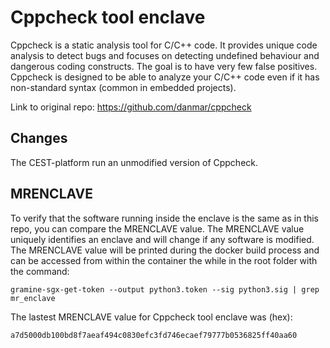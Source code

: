 # Cppcheck tool enclave
Cppcheck is a static analysis tool for C/C++ code. It provides unique code analysis to detect bugs and focuses on detecting undefined behaviour and dangerous coding constructs. The goal is to have very few false positives. Cppcheck is designed to be able to analyze your C/C++ code even if it has non-standard syntax (common in embedded projects).

Link to original repo: https://github.com/danmar/cppcheck

## Changes
The CEST-platform run an unmodified version of Cppcheck.

## MRENCLAVE
To verify that the software running inside the enclave is the same as in this repo, you can compare the MRENCLAVE value. The MRENCLAVE value uniquely identifies an enclave and will change if any software is modified. The MRENCLAVE value will be printed during the docker build process and can be accessed from within the container the while in the root folder with the command:
```console
gramine-sgx-get-token --output python3.token --sig python3.sig | grep mr_enclave
```
The lastest MRENCLAVE value for Cppcheck tool enclave was (hex): 
```
a7d5000db100bd8f7aeaf494c0830efc3fd746ecaef79777b0536825ff40aa60
```
